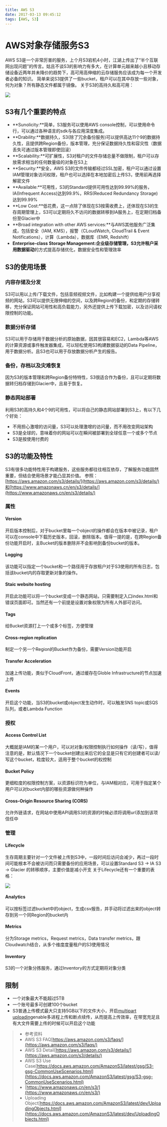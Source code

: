 ```yaml
---
title: AWS S3
date: 2017-03-13 09:45:12
tags: [AWS, S3]
---
```

# AWS对象存储服务S3

AWS S3是一个非常厉害的服务，上个月S3宕机4小时，江湖上传出了“半个互联网出现问题”的传言。姑且不谈S3的影响力有多大，在计算单元越来越小且移动存储设备近两年并未降价的趋势下，高可用高伸缩的云存储服务应该成为每一个开发者必备的知识。
简单来说S3提供了一些bucket，租户可以在其中存放一些对象，何为对象？所有静态文件都属于镜像。
关于S3的高持久和高可用：

![](/images/Table_S3.png)

## S3有几个重要的特点

 - **Sunolicity:**简单，S3服务可以使用AWS console控制，可以使用命令行，可以通过各种语言的sdk与各应用深度集成。
 - **Drability:**数据持久，S3(除了冗余备份服务)可以提供高达11个9的数据持久性，且提供跨Region备份，版本管理，充分保证数据持久性和容灾性（数据丢失可通过版本管理即使回滚）
 - **Scalability:**可扩展性，S3对租户的文件存储总量不做限制，租户可以存放需求相当的任何数量级的对象在S3上
 - **Security:**安全，AWS S3的文件传输都经过SSL加密，租户可以通过设置IAM管理对象访问权限，租户也可以选择在本地加密后上传S3，使用前再选择解密文件
 - **Available:**可用性，S3的Standard提供可用性达到99.99%的服务，IA(Infrequent Access)达到99.9%，RRS(Reduced Redundancy Storage)达到99.99%
 - **Low Cost:**低花费，这一点除了体现在S3按需收费上，还体现在S3的生存周期管理上，S3可以定期将久不访问的数据转移到IA服务上，在定期归档备份至Glacier中
 - **Broad integration with other AWS services:**与AWS其他服务广泛集成，包括安全（IAM, KMS），报警（CLoudWatch, CloudTrail & Event Notifications），计算（Lambda），数据库（EMR, Redshift）
 - **Enterprise-class Storage Management:**企业级存储管理，S3允许租户采用**数据驱动**的方式提高存储优化，数据安全性和管理效率

## S3的使用场景

### 内容存储及分发

S3可以用以上传/下载文件，包括音频视频文件，比如构建一个提供给用户分享视频的网站，S3可以提供无限伸缩的空间，以及跨Region的备份，和定期的存储转移，充分保证网站可用性和高负载能力，另外还提供上传下载加密，以及访问请权限控制的功能。

### 数据分析存储

S3可以用于存储用于数据分析的原始数据，因其很容易和EC2，Lambda等AWS的计算资源或事件触发器集成，可以轻松使用S3构建数据驱动的Data Pipeline，用于数据分析。且S3也可以用于存放数据分析产生的报告。

### 备份，存档以及灾难恢复

因为S3的版本管理和跨Region备份特特性，S3很适合作为备份，且可以定期将数据转归档存储到Glacier中，且易于恢复。

### 静态网站部署

利用S3的高持久和4个9的可用性，可以将自己的静态网站部署到S3上，有以下几个好处：

- 不用担心激增的访问量，S3可以处理激增的访问量，而不用改变网站架构
- S3是全球的，意味着你的网站可以在瞬间被部署到全球任意一个或多个节点
- S3是按使用付费的

## S3的功能及特性

S3有很多功能特性用于构建服务，这些服务都往往相互依存，了解服务功能固然重要，但结合使用场景才能凸显其价值。
参照：[https://aws.amazon.com/s3/details/](https://aws.amazon.com/s3/details/)和[https://www.amazonaws.cn/en/s3/details/](https://www.amazonaws.cn/en/s3/details/)

### 属性

#### Version

开启版本控制后，对于bucket里每一个object的操作都会在版本中被记录，租户可以在console中下载历史版本，回滚，删除版本。值得一提的是，在跨Region备份功能开启时，主Bucket的版本删除并不会影响到备份bucket的版本。

#### Logging

该功能可以指定一个bucket和一个路径用于存放租户对于S3使用的所有日志，包括该bucket内的存取更新对象的操作。

#### Staic website hosting

开启此功能可以将一个bucket变成一个静态网站，只需要制定入口index.html和错误页面即可。当然还有一个前提是设置对象权限为所有人外部可访问。

#### Tags

给Bucket资源打上一个或多个标签，方便管理

#### Cross-region replication

制定一个另一个Region的Bucket作为备份，需要Version功能开启

#### Transfer Acceleration

加速上传功能，类似于CloudFront，通过缓存在Globle Infrastructure的节点加速上传

#### Events

开启这个功能，当S3的bucket或object发生动作时，可以触发SNS topic或SQS队列，或者Lambda Function

### 授权

#### Access Control List

大概就是IAM的某一个用户，可以对对象/权限控制执行如何操作（读/写），值得注意的是，默认情况下一个bucket创建出来后它的全显是只有它的创建者可以读/写这个bucket，粒度较大，适用于整个bucket的权控制

#### Bucket Policy

更细粒度的权限控制方案，以资源标识符为单位，与IAM相对应，可用于指定某个用户可以对bucket内部的哪些资源做何种操作

#### Cross-Origin Resource Sharing (CORS)

允许外链请求，在网站中使用API调用S3的资源的时候必须将调用url添加到该项信任中

### 管理

#### Lifecycle

生存周期主要针对一个文件被上传到S3中，一段时间后访问会减少，再过一段时间可能根本不会被访问而只需要备份的应用场景，可以设置Standard S3 -> IA S3 -> Glacier 的转移顺序，主要价值是减小开支
关于Lifecycle还有一个重要的表格：

![](/images/Table_S3_Glacier.png)

#### Analytics

可以按标签过滤bucket中的object，生成csv报告，并手动将过滤出来的object转存到另一个同Region的bucket内

#### Metrics

分为Storage metrics，Request metrics，Data transfer metrics，跟Cloudwatch结合，从多个维度度量租户的S3使用情况

#### Inventory

S3的一个对象分拣服务，通过Inventory的方式定期将对象分类

## 限制

 - 一个对象最大不能超过5TB
 - 一个账号最多可创建100个bucket
 - S3普通上传模式最大只支持5GB以下的文件大小，开启[multipart uploading](https://docs.aws.amazon.com/AmazonS3/latest/dev/UploadingObjects.html)enable多进程上传和断点续传，从而提高上传效率，在带宽充足且有大文件需要上传的时候可以开启这个功能

> * 参考资料
> * AWS S3 FAQ[https://aws.amazon.com/s3/faqs/](https://aws.amazon.com/s3/faqs/)
> * AWS S3 Detail[https://aws.amazon.com/s3/details/](https://aws.amazon.com/s3/details/)
> * AWS S3 Use Case[https://docs.aws.amazon.com/AmazonS3/latest/gsg/S3-gsg-CommonUseScenarios.html](https://docs.aws.amazon.com/AmazonS3/latest/gsg/S3-gsg-CommonUseScenarios.html)
> * [https://www.amazonaws.cn/en/s3/](https://www.amazonaws.cn/en/s3/)
> * Uploading Object[https://docs.aws.amazon.com/AmazonS3/latest/dev/UploadingObjects.html](https://docs.aws.amazon.com/AmazonS3/latest/dev/UploadingObjects.html)
